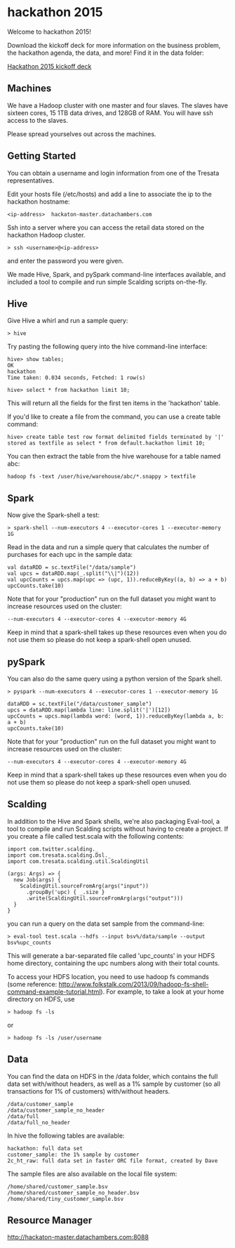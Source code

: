 hackathon 2015
==============

Welcome to hackathon 2015!

Download the kickoff deck for more information on the business problem, the hackathon agenda, the data, and more! Find it in the data folder:

[Hackathon 2015 kickoff deck](https://github.com/tresata/hackathon2015/blob/master/data/hackathon_kickoff_deck2015.pdf)

## Machines

We have a Hadoop cluster with one master and four slaves. The slaves have sixteen cores, 15 1TB data drives, and 128GB of RAM. You will have ssh access to the slaves.

Please spread yourselves out across the machines.

## Getting Started

You can obtain a username and login information from one of the Tresata representatives.

Edit your hosts file (/etc/hosts) and add a line to associate the ip to the hackathon hostname:

    <ip-address>  hackaton-master.datachambers.com

Ssh into a server where you can access the retail data stored on the hackathon Hadoop cluster.

    > ssh <username>@<ip-address>

and enter the password you were given.

We made Hive, Spark, and pySpark command-line interfaces available, and included a tool to compile and run simple Scalding scripts on-the-fly.

## Hive

Give Hive a whirl and run a sample query:

    > hive

Try pasting the following query into the hive command-line interface:

    hive> show tables;
    OK
    hackathon
    Time taken: 0.034 seconds, Fetched: 1 row(s)

    hive> select * from hackathon limit 10;

This will return all the fields for the first ten items in the 'hackathon' table.

If you'd like to create a file from the command, you can use a create table command:

    hive> create table test row format delimited fields terminated by '|' stored as textfile as select * from default.hackathon limit 10;

You can then extract the table from the hive warehouse for a table named abc:

    hadoop fs -text /user/hive/warehouse/abc/*.snappy > textfile

## Spark

Now give the Spark-shell a test:

    > spark-shell --num-executors 4 --executor-cores 1 --executor-memory 1G

Read in the data and run a simple query that calculates the number of purchases for each upc in the sample data:

    val dataRDD = sc.textFile("/data/sample")
    val upcs = dataRDD.map(_.split("\\|")(12))
    val upcCounts = upcs.map(upc => (upc, 1)).reduceByKey((a, b) => a + b)
    upcCounts.take(10)

Note that for your "production" run on the full dataset you might want to increase resources used on the cluster:

    --num-executors 4 --executor-cores 4 --executor-memory 4G

Keep in mind that a spark-shell takes up these resources even when you do not use them so please do not keep a spark-shell open unused.  

## pySpark

You can also do the same query using a python version of the Spark shell.

    > pyspark --num-executors 4 --executor-cores 1 --executor-memory 1G

    dataRDD = sc.textFile("/data/customer_sample")
    upcs = dataRDD.map(lambda line: line.split('|')[12])
    upcCounts = upcs.map(lambda word: (word, 1)).reduceByKey(lambda a, b: a + b)
    upcCounts.take(10)

Note that for your "production" run on the full dataset you might want to increase resources used on the cluster:

    --num-executors 4 --executor-cores 4 --executor-memory 4G

Keep in mind that a spark-shell takes up these resources even when you do not use them so please do not keep a spark-shell open unused.  

## Scalding

In addition to the Hive and Spark shells, we're also packaging Eval-tool, a tool to compile and run Scalding scripts without having to create a project. If you create a file called test.scala with the following contents:

    import com.twitter.scalding._
    import com.tresata.scalding.Dsl._
    import com.tresata.scalding.util.ScaldingUtil

    (args: Args) => {
      new Job(args) {
        ScaldingUtil.sourceFromArg(args("input"))
          .groupBy('upc) { _.size }
          .write(ScaldingUtil.sourceFromArg(args("output")))
      }
    }

you can run a query on the data set sample from the command-line:

    > eval-tool test.scala --hdfs --input bsv%/data/sample --output bsv%upc_counts

This will generate a bar-separated file called 'upc_counts' in your HDFS home directory, containing the upc numbers along with their total counts.

To access your HDFS location, you need to use hadoop fs commands (some reference: http://www.folkstalk.com/2013/09/hadoop-fs-shell-command-example-tutorial.html). For example, to take a look at your home directory on HDFS, use

    > hadoop fs -ls

or

    > hadoop fs -ls /user/username

## Data

You can find the data on HDFS in the /data folder, which contains the full data set with/without headers, as well as a 1% sample by customer (so all transactions for 1% of customers) with/without headers.

    /data/customer_sample
    /data/customer_sample_no_header
    /data/full
    /data/full_no_header

In hive the following tables are available:

    hackathon: full data set
    customer_sample: the 1% sample by customer
    2c_ht_raw: full data set in faster ORC file format, created by Dave

The sample files are also available on the local file system:

    /home/shared/customer_sample.bsv
    /home/shared/customer_sample_no_header.bsv
    /home/shared/tiny_customer_sample.bsv

## Resource Manager
http://hackaton-master.datachambers.com:8088
